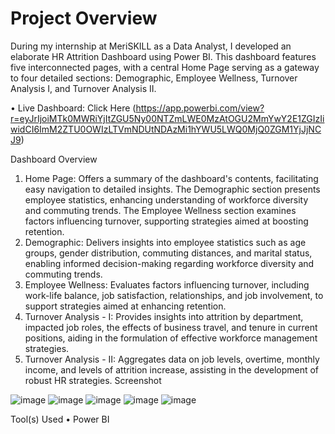 
# Project Overview
During my internship at MeriSKILL as a Data Analyst, I developed an elaborate HR Attrition Dashboard using Power BI. This dashboard features five interconnected pages, with a central Home Page serving as a gateway to four detailed sections: Demographic, Employee Wellness, Turnover Analysis I, and Turnover Analysis II.


•	Live Dashboard: Click Here (https://app.powerbi.com/view?r=eyJrIjoiMTk0MWRiYjItZGU5Ny00NTZmLWE0MzAtOGU2MmYwY2E1ZGIzIiwidCI6ImM2ZTU0OWIzLTVmNDUtNDAzMi1hYWU5LWQ0MjQ0ZGM1YjJjNCJ9) 


Dashboard Overview
1.	Home Page: Offers a summary of the dashboard's contents, facilitating easy navigation to detailed insights. The Demographic section presents employee statistics, enhancing understanding of workforce diversity and commuting trends. The Employee Wellness section examines factors influencing turnover, supporting strategies aimed at boosting retention.
2.	Demographic: Delivers insights into employee statistics such as age groups, gender distribution, commuting distances, and marital status, enabling informed decision-making regarding workforce diversity and commuting trends.
3.	Employee Wellness: Evaluates factors influencing turnover, including work-life balance, job satisfaction, relationships, and job involvement, to support strategies aimed at enhancing retention.
4.	Turnover Analysis - I: Provides insights into attrition by department, impacted job roles, the effects of business travel, and tenure in current positions, aiding in the formulation of effective workforce management strategies.
5.	Turnover Analysis - II: Aggregates data on job levels, overtime, monthly income, and levels of attrition increase, assisting in the development of robust HR strategies.
Screenshot
 
 ![image](https://github.com/alpanakislay/HR-ATTRITION-DASHBOARD/assets/170240674/600b33db-dfb8-4b61-b5f3-8edb36c24990)
 ![image](https://github.com/alpanakislay/HR-ATTRITION-DASHBOARD/assets/170240674/1bfbdfb3-548c-4bfc-a70e-dd462b9ada4c)
 ![image](https://github.com/alpanakislay/HR-ATTRITION-DASHBOARD/assets/170240674/c10f3870-39ed-4aa5-b8ce-cebaa6739ae4)
 ![image](https://github.com/alpanakislay/HR-ATTRITION-DASHBOARD/assets/170240674/34930819-8acf-4a6d-87c9-e9c5fcbdccfb)
 ![image](https://github.com/alpanakislay/HR-ATTRITION-DASHBOARD/assets/170240674/25a9a5dc-03b5-4c69-a26d-f4a36ba70ca4)
 
Tool(s) Used
•	Power BI
